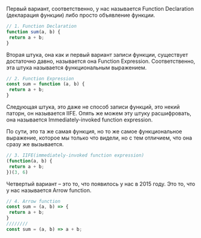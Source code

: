 Первый вариант, соответственно, у нас называется Function Declaration (декларация функции) либо просто объявление функции.
```js
// 1. Function Declaration
function sum(a, b) {
 return a + b;
}
```

Вторая штука, она как и первый вариант записи функции, существует достаточно давно, называется она Function Expression. Соответственно, эта штука называется
функциональным выражением.
```js
// 2. Function Expression
const sum = function (a, b) {
 return a + b;
}
```

Следующая штука, это даже не способ записи функций, это некий паторн, он называется IIFE. Опять же можем эту штуку расшифровать, она называется Immediately-invoked function expression.

По сути, это та же самая функция, но то же самое функциональное выражение, которое мы только что видели,
но с тем отличием, что она сразу же вызывается.
```js
// 3. IIFE(immediately-invoked function expression)
(function(a, b) {
 return a + b;
})(3, 6)
```

Четвертый вариант – это то, что появилось у нас в 2015 году. Это то, что у нас называется Arrow function.
```js 
// 4. Arrow function 
const sum = (a, b) => {
 return a + b;
}
////////
const sum = (a, b) => a + b;
```